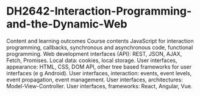 # DH2642-Interaction-Programming-and-the-Dynamic-Web
Content and learning outcomes Course contents JavaScript for interaction programming, callbacks, synchronous and asynchronous code, functional programming. Web development interfaces (API): REST, JSON, AJAX, Fetch, Promises. Local data: cookies, local storage. User interfaces, appearance: HTML, CSS, DOM API, other tree based frameworks for user interfaces (e g Android). User interfaces, interaction: events, event levels, event propagation, event management. User interfaces, architectures: Model-View-Controller. User interfaces, frameworks: React, Angular, Vue.
